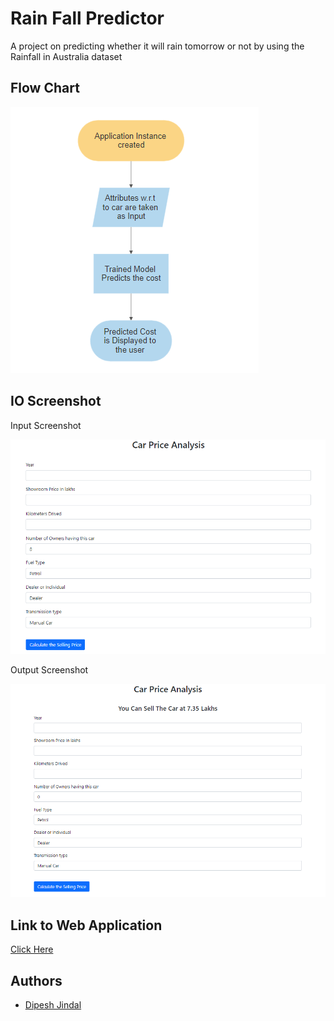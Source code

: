 # Rain Fall Predictor

A project on predicting whether it will rain tomorrow or not by using the Rainfall in Australia dataset

## Flow Chart
![Flow Chart](https://github.com/Dipesh20/car-price-prediction/blob/master/IO%20screenshot/FlowChart.PNG?raw=true)

## IO Screenshot
Input Screenshot

![Input Screenshot](https://github.com/Dipesh20/car-price-prediction/blob/master/IO%20screenshot/Input%20Screenshot.PNG?raw=true)

Output Screenshot

![Input Screenshot](https://github.com/Dipesh20/car-price-prediction/blob/master/IO%20screenshot/Output%20Screenshot.PNG?raw=true)
  
## Link to Web Application

[Click Here](https://rainfall-predictor.herokuapp.com/)

  
## Authors

- [Dipesh Jindal](https://github.com/Dipesh20/RainFall-Predictor)

  
